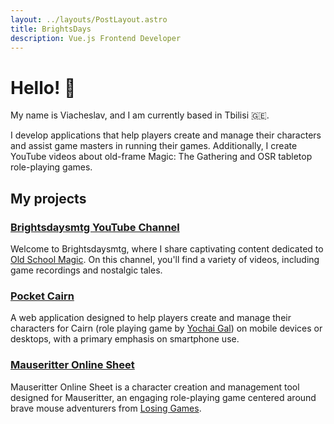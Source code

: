 ```yaml
---
layout: ../layouts/PostLayout.astro
title: BrightsDays
description: Vue.js Frontend Developer
---
```


# Hello! 👋

My name is Viacheslav, and I am currently based in Tbilisi 🇬🇪.

I develop applications that help players create and manage their characters and assist game masters in running their games. Additionally, I create YouTube videos about old-frame Magic: The Gathering and OSR tabletop role-playing games.

## My projects

### <a href="https://www.youtube.com/brightsdaysmtg" target="_blank">Brightsdaysmtg YouTube Channel</a>

Welcome to Brightsdaysmtg, where I share captivating content dedicated to
<a href="http://oldschool-mtg.blogspot.com/" target="_blank">Old School Magic</a>. On this channel, you'll find a
variety of videos, including game recordings and nostalgic tales.

### <a href="https://brightsdays.github.io/pocket-cairn/" target="_blank">Pocket Cairn</a>

A web application designed to help players create and manage their characters for Cairn (role playing game by <a href="https://newschoolrevolution.com/" target="_blank">Yochai Gal</a>) on mobile devices or desktops, with a primary emphasis on smartphone use.

### <a href="https://brightsdays.github.io/mausritter-online-sheet/" target="_blank">Mauseritter Online Sheet</a>

Mauseritter Online Sheet is a character creation and management tool designed for
Mauseritter, an engaging role-playing game centered around brave mouse adventurers
from <a href="https://losing.games" target="_blank">Losing Games</a>.
